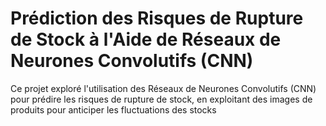 # Prédiction des Risques de Rupture de Stock à l'Aide de Réseaux de Neurones Convolutifs (CNN)
Ce projet exploré l'utilisation des Réseaux de Neurones Convolutifs (CNN) pour prédire les risques de rupture de stock, en exploitant des images de produits pour anticiper les fluctuations des stocks


